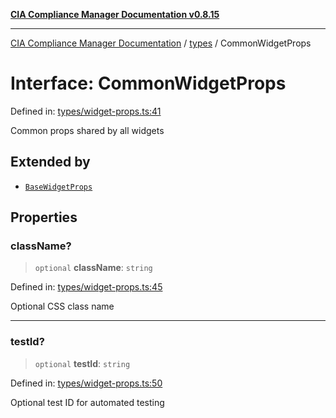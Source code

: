 [**CIA Compliance Manager Documentation v0.8.15**](../../README.md)

***

[CIA Compliance Manager Documentation](../../modules.md) / [types](../README.md) / CommonWidgetProps

# Interface: CommonWidgetProps

Defined in: [types/widget-props.ts:41](https://github.com/Hack23/cia-compliance-manager/blob/50a3bb1fa64948444e36c06fee075b5043350db0/src/types/widget-props.ts#L41)

Common props shared by all widgets

## Extended by

- [`BaseWidgetProps`](../widgets/interfaces/BaseWidgetProps.md)

## Properties

### className?

> `optional` **className**: `string`

Defined in: [types/widget-props.ts:45](https://github.com/Hack23/cia-compliance-manager/blob/50a3bb1fa64948444e36c06fee075b5043350db0/src/types/widget-props.ts#L45)

Optional CSS class name

***

### testId?

> `optional` **testId**: `string`

Defined in: [types/widget-props.ts:50](https://github.com/Hack23/cia-compliance-manager/blob/50a3bb1fa64948444e36c06fee075b5043350db0/src/types/widget-props.ts#L50)

Optional test ID for automated testing
